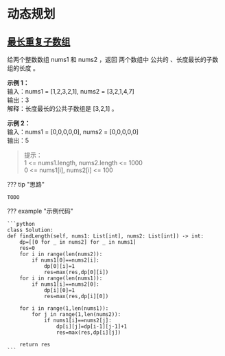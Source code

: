 # 动态规划

## [最长重复子数组](https://leetcode.cn/problems/maximum-length-of-repeated-subarray/)
给两个整数数组 nums1 和 nums2 ，返回 两个数组中 公共的 、长度最长的子数组的长度 。
 
**示例 1：**  
    输入：nums1 = [1,2,3,2,1], nums2 = [3,2,1,4,7]  
    输出：3  
    解释：长度最长的公共子数组是 [3,2,1] 。

**示例 2：**  
    输入：nums1 = [0,0,0,0,0], nums2 = [0,0,0,0,0]  
    输出：5
 
>提示：  
>1 <= nums1.length, nums2.length <= 1000  
>0 <= nums1[i], nums2[i] <= 100

??? tip "思路"

    TODO    

??? example "示例代码"

    ```python
    class Solution:
    def findLength(self, nums1: List[int], nums2: List[int]) -> int:
        dp=[[0 for _ in nums2] for _ in nums1]
        res=0
        for i in range(len(nums2)):
            if nums1[0]==nums2[i]:
                dp[0][i]=1
                res=max(res,dp[0][i])
        for i in range(len(nums1)):
            if nums1[i]==nums2[0]:
                dp[i][0]=1
                res=max(res,dp[i][0])
        
        for i in range(1,len(nums1)):
            for j in range(1,len(nums2)):
                if nums1[i]==nums2[j]:
                    dp[i][j]=dp[i-1][j-1]+1
                    res=max(res,dp[i][j])
                    
        return res
    ```
